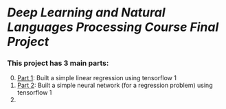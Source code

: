# <i> Deep Learning and Natural Languages Processing Course Final Project </i>

### This project has 3 main parts:
0. [Part 1](P1_linear_regression_tensorflow_1.ipynb): Built a simple linear regression using tensorflow 1
0. [Part 2](P2_neural_network_tensorflow_1.ipynb): Built a simple neural network (for a regression problem) using tensorflow 1
0. 